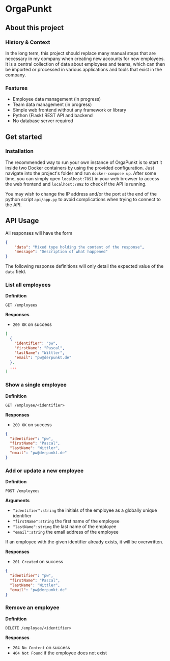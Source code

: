 # OrgaPunkt

## About this project

### History & Context

In the long term, this project should replace many manual steps that are necessary in my company when creating new accounts for new employees. It is a central collection of data about employees and teams, which can then be imported or processed in various applications and tools that exist in the company.

### Features

* Employee data management (in progress)
* Team data management (in progress)
* Simple web frontend without any framework or library
* Python (Flask) REST API and backend
* No database server required

## Get started

### Installation

The recommended way to run your own instance of OrgaPunkt is to start it inside two Docker containers by using the provided configuration. Just navigate into the project's folder and run `docker-compose up`. After some time, you can simply open `localhost:7891` in your web browser to access the web frontend and `localhost:7892` to check if the API is running.

You may wish to change the IP address and/or the port at the end of the python script `api/app.py` to avoid complications when trying to connect to the API.

## API Usage

All responses will have the form

```json
{
    "data": "Mixed type holding the content of the response",
    "message": "Description of what happened"
}
```

The following response definitions will only detail the expected value of the `data` field.

### List all employees

**Definition**

`GET /employees`

**Responses**

* `200 OK` on success

```json
[
  {
    "identifier": "pw",
    "firstName": "Pascal",
    "lastName": "Wittler",
    "email": "pw@derpunkt.de"
  },
  ...
]
```

### Show a single employee

**Definition**

`GET /employee/<identifier>`

**Responses**

* `200 OK` on success

```json
{
  "identifier": "pw",
  "firstName": "Pascal",
  "lastName": "Wittler",
  "email": "pw@derpunkt.de"
}
```

### Add or update a new employee

**Definition**

`POST /employees`

**Arguments**

* `"identifier":string` the initials of the employee as a globally unique identifier
* `"firstName":string` the first name of the employee
* `"lastName":string` the last name of the employee
* `"email":string` the email address of the employee

If an employee with the given identifier already exists, it will be overwritten.

**Responses**

* `201 Created` on success

```json
{
  "identifier": "pw",
  "firstName": "Pascal",
  "lastName": "Wittler",
  "email": "pw@derpunkt.de"
}
```

### Remove an employee

**Definition**

`DELETE /employee/<identifier>`

**Responses**

* `204 No Content` on success
* `404 Not Found` if the employee does not exist
